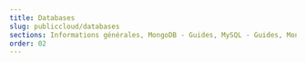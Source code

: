 ```yaml
---
title: Databases
slug: publiccloud/databases
sections: Informations générales, MongoDB - Guides, MySQL - Guides, MongoDB - Tutoriels, MySQL - Tutoriels, PostgreSQL - Guides, Redis - Guides, PostgreSQL - Tutoriels, Redis - Tutoriels, Cassandra - Guides, Kafka, Grafana - Guides, Kafka MirrorMaker, M3db - Guides, Kafka Connect - Guides, M3 Aggregator - Guides, OpenSearch
order: 02
---
```

